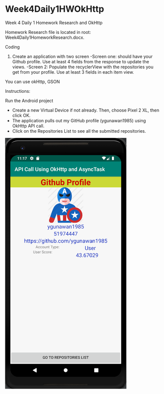# Week4Daily1HWOkHttp
Week 4 Daily 1 Homework Research and OkHttp

Homework Research file is located in root: Week4Daily1HomeworkResearch.docx.

Coding
1. Create an application with two screen 
 -Screen one: should have your Github profile. Use at least 4 fields from the response to update the views.
 -Screen 2: Populate the recyclerView with the repositories you get from your profile. Use at least 3 fields in each item view.


You can use okHttp, GSON

Instructions:

Run the Android project
- Create a new Virtual Device if not already. Then, choose Pixel 2 XL, then click OK.
- The application pulls out my GitHub profile (ygunawan1985) using OkHttp API call.
- Click on the Repositories List to see all the submitted repositories.

![](ScreenShots/githubprofile.png)
